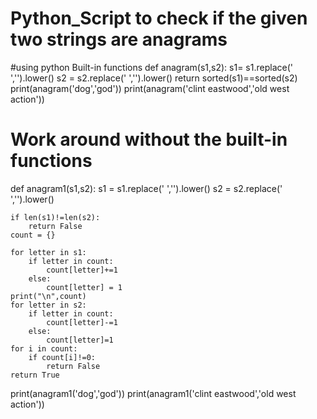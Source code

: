 # Python_Script to check if the given two strings are anagrams
#using python Built-in functions
def anagram(s1,s2):
    s1= s1.replace(' ','').lower()
    s2 = s2.replace(' ','').lower()
    return sorted(s1)==sorted(s2)
print(anagram('dog','god'))
print(anagram('clint eastwood','old west action'))

# Work around without the built-in functions
def anagram1(s1,s2):
    s1 = s1.replace(' ','').lower()
    s2 = s2.replace(' ','').lower()

    if len(s1)!=len(s2):
        return False
    count = {}

    for letter in s1:
        if letter in count:
            count[letter]+=1
        else:
            count[letter] = 1
    print("\n",count)
    for letter in s2:
        if letter in count:
            count[letter]-=1
        else:
            count[letter]=1
    for i in count:
        if count[i]!=0:
            return False
    return True
print(anagram1('dog','god'))
print(anagram1('clint eastwood','old west action'))
